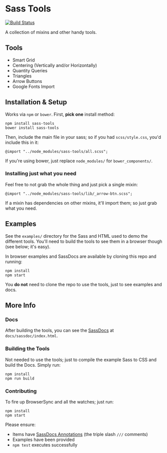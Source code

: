 # Sass Tools

[![Build Status](https://travis-ci.org/theme-tools/sass-tools.svg?branch=master)](https://travis-ci.org/theme-tools/sass-tools)

A collection of mixins and other handy tools.

## Tools

- Smart Grid
- Centering (Vertically and/or Horizontally)
- Quantity Queries
- Triangles
- Arrow Buttons
- Google Fonts Import

## Installation & Setup

Works via `npm` or `bower`. First, **pick one** install method:

	npm install sass-tools
	bower install sass-tools

Then, include the main file in your sass; so if you had `scss/style.css`, you'd include this in it:

	@import "../node_modules/sass-tools/all.scss";

If you're using bower, just replace `node_modules/` for `bower_components/`.

### Installing just what you need

Feel free to not grab the whole thing and just pick a single mixin:

	@import "../node_modules/sass-tools/lib/_arrow-btn.scss";

If a mixin has dependencies on other mixins, it'll import them; so just grab what you need.

## Examples

See the `examples/` directory for the Sass and HTML used to demo the different tools. You'll need to build the tools to see them in a browser though (see below; it's easy).

In browser examples and SassDocs are available by cloning this repo and running:

	npm install
	npm start

You **do not** need to clone the repo to use the tools, just to see examples and docs.

## More Info

### Docs

After building the tools, you can see the [SassDocs](http://sassdoc.com) at `docs/sassdoc/index.html`.

### Building the Tools

Not needed to use the tools; just to compile the example Sass to CSS and build the Docs. Simply run:

	npm install
	npm run build

### Contributing

To fire up BrowserSync and all the watches; just run:

	npm install
	npm start

Please ensure:

- Items have [SassDocs Annotations](http://sassdoc.com/annotations) (the triple slash `///` comments)
- Examples have been provided
- `npm test` executes successfully

